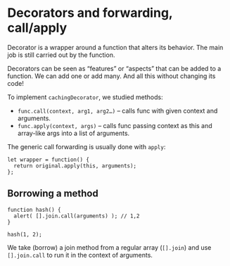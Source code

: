 # Decorators and forwarding, call/apply

Decorator is a wrapper around a function that alters its behavior. The main job is still carried out by the function.

Decorators can be seen as “features” or “aspects” that can be added to a function. We can add one or add many. And all this without changing its code!

To implement `cachingDecorator`, we studied methods:
- `func.call(context, arg1, arg2…)` – calls func with given context and arguments.
- `func.apply(context, args)` – calls func passing context as this and array-like args into a list of arguments.

The generic call forwarding is usually done with `apply`:

```
let wrapper = function() {
  return original.apply(this, arguments);
};
```

## Borrowing a method

```
function hash() {
  alert( [].join.call(arguments) ); // 1,2
}

hash(1, 2);
```

We take (borrow) a join method from a regular array (`[].join`) and use `[].join.call` to run it in the context of arguments.

